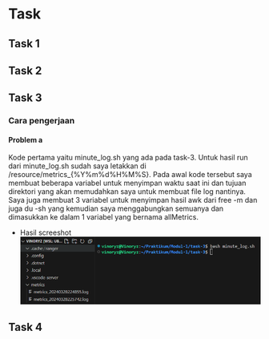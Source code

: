 # Task
## Task 1


## Task 2


## Task 3
### Cara pengerjaan
#### Problem a
Kode pertama yaitu minute_log.sh yang ada pada task-3. Untuk hasil run dari minute_log.sh sudah saya letakkan di /resource/metrics_{%Y%m%d%H%M%S}.
Pada awal kode tersebut saya membuat beberapa variabel untuk menyimpan waktu saat ini dan tujuan direktori yang akan memudahkan saya untuk membuat file log nantinya. Saya juga membuat 3 variabel untuk menyimpan hasil awk dari free -m dan juga du -sh yang kemudian saya menggabungkan semuanya dan dimasukkan ke dalam 1 variabel yang bernama allMetrics.  
- Hasil screeshot
  ![3a](3a.png)
## Task 4


